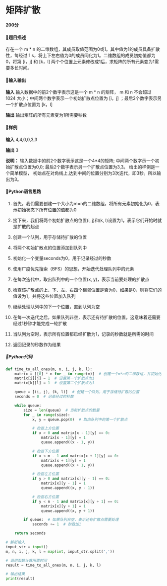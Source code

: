 # 矩阵扩散

**200分**

#### 🎃题目描述

存在一个 m * n 的二维数组，其成员取值范围为0或1。其中值为1的成员具备扩散性，每经过 1 s，将上下左右值为0的成员同化为1。二维数组的成员初始值都为0，将第 [i，j] 和 [k，l] 两个个位置上元素修改成1后，求矩阵的所有元素变为1需要多长时间。

#### 🎃输入输出

**输入**
	输入数据中的前2个数字表示这是一个 m * n 的矩阵， m 和 n 不会超过 1024 大小；中间两个数字表示一个初始扩散点位置为  [i，j] ；最后2个数字表示另一个扩散点位置为 [k，l]

**输出**
	输出矩阵的所有元素变为1所需要秒数

#### 🎃样例

**输入**
	4,4,0,0,3,3



**输出**
	3

**说明：**
	输入数据中的前2个数字表示这是一个4*4的矩阵;
	中间两个数字示一个初始扩散点位置为0,0;
	最后2个数字表示另一个扩散点位置为3,3。
	给出的样例是一个简单模型， 初始点在对角线上,达到中间的位置分别为3次迭代，即3秒。所以输出为3。



#### 🎈Python语言思路

1. 首先，我们需要创建一个大小为m×n的二维数组，将所有元素初始化为0，表示初始状态下所有位置的值都为0

2. 接下来，我们将两个初始扩散点的位置(i, j)和(k, l)设置为1，表示它们开始时就是扩散的起点

3. 创建一个队列，用于存储待扩散的位置

4. 将两个初始扩散点的位置添加到队列中

5. 初始化一个变量seconds为0，用于记录经过的秒数

6. 使用广度优先搜索（BFS）的思想，开始迭代处理队列中的元素

7. 在每次迭代中，取出队列中的一个位置(x, y)，表示当前要处理的扩散点

8. 检查该扩散点的上、下、左、右四个相邻位置是否为0，如果是0，则将它们的值设为1，并将这些位置加入队列

9. 继续处理队列中的下一个位置，直到队列为空

10. 在每一次迭代之后，如果队列非空，表示还有待扩散的位置，这意味着还需要经过1秒钟才能完成一轮扩散

11. 当队列为空时，表示所有位置都已经扩散为1，记录的秒数就是所需的时间

12. 返回记录的秒数作为结果

##### 🎉Python代码

```python
def time_to_all_ones(m, n, i, j, k, l):
    matrix = [[0] * n for _ in range(m)]  # 创建一个m*n的二维数组，并初始化为0
    matrix[i][j] = 1  # 设置第一个扩散点为1
    matrix[k][l] = 1  # 设置第二个扩散点为1

    queue = [(i, j), (k, l)]  # 创建一个队列，用于存储待扩散的位置
    seconds = 0  # 记录经过的秒数

    while queue:
        size = len(queue)  # 当前扩散点的数量
        for _ in range(size):
            x, y = queue.pop(0)  # 取出队列中的第一个扩散点

            # 检查上方位置
            if x > 0 and matrix[x - 1][y] == 0:
                matrix[x - 1][y] = 1
                queue.append((x - 1, y))

            # 检查下方位置
            if x < m - 1 and matrix[x + 1][y] == 0:
                matrix[x + 1][y] = 1
                queue.append((x + 1, y))

            # 检查左方位置
            if y > 0 and matrix[x][y - 1] == 0:
                matrix[x][y - 1] = 1
                queue.append((x, y - 1))

            # 检查右方位置
            if y < n - 1 and matrix[x][y + 1] == 0:
                matrix[x][y + 1] = 1
                queue.append((x, y + 1))

        if queue:  # 如果队列非空，表示还有扩散点需要处理
            seconds += 1  # 秒数加1

    return seconds

# 解析输入
input_str = input()
m, n, i, j, k, l = map(int, input_str.split(','))

# 调用函数计算所需时间
result = time_to_all_ones(m, n, i, j, k, l)

# 输出结果
print(result)
```

